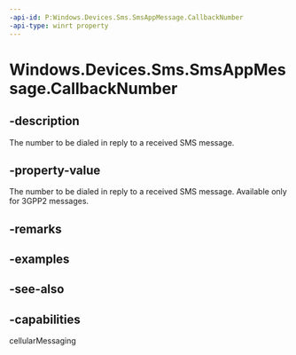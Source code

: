 ```yaml
---
-api-id: P:Windows.Devices.Sms.SmsAppMessage.CallbackNumber
-api-type: winrt property
---
```


<!-- Property syntax
public string CallbackNumber { get;  set; }
-->

# Windows.Devices.Sms.SmsAppMessage.CallbackNumber

## -description
The number to be dialed in reply to a received SMS message.

## -property-value
The number to be dialed in reply to a received SMS message. Available only for 3GPP2 messages.

## -remarks

## -examples

## -see-also


## -capabilities
cellularMessaging
